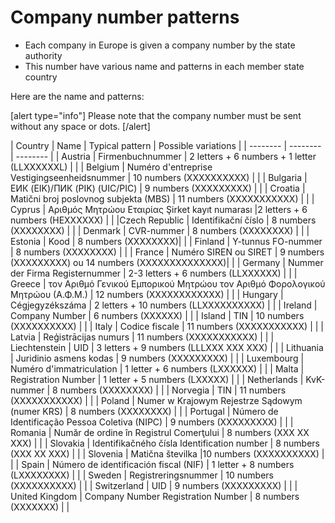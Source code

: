 # Company number patterns

* Each company in Europe is given a company number by the state authority
* This number have various name and patterns in each member state country

Here are the name and patterns:

[alert type="info"] Please note that the company number must be sent without any space or dots. [/alert]

| Country |  Name | Typical pattern | Possible variations |
| -------- | -------- | -------- |
| Austria     |  Firmenbuchnummer      | 2 letters + 6 numbers + 1 letter (LLXXXXXXL)  |   |
| Belgium     |  Numéro d'entreprise Vestigingseenheidsnummer       | 10 numbers (XXXXXXXXXX)  |    |
| Bulgaria     |  ЕИК (EIK)/ПИК (PIK) (UIC/PIC)      | 9 numbers (XXXXXXXXX)  |     |
| Croatia     |  Matični broj poslovnog subjekta (MBS)      | 11 numbers (XXXXXXXXXXX) |    |
| Cyprus     |  Αριθμός Μητρώου Εταιρίας Şirket kayıt numarası      |2 letters + 6 numbers (HEXXXXXX) |    |
|Czech Republic     |  Identifikační číslo      | 8 numbers (XXXXXXXX)  |    |
| Denmark   |  CVR-nummer      | 8 numbers (XXXXXXXX)  |    |
| Estonia   |  Kood      | 8 numbers (XXXXXXXX)|    |
| Finland   |  Y-tunnus FO-nummer      | 8 numbers (XXXXXXXX)  |    |
| France    |  Numéro SIREN  ou SIRET       | 9 numbers (XXXXXXXXX) ou   14 numbers (XXXXXXXXXXXXXX)|    |
| Germany    |  Nummer der Firma Registernummer      | 2-3 letters + 6 numbers (LLXXXXXX)  |    |
| Greece    |  τον Αριθμό Γενικού Εμπορικού Μητρώου τον Αριθμό Φορολογικού Μητρώου (Α.Φ.Μ.)       | 12 numbers (XXXXXXXXXXXX)  |    |
| Hungary   |  Cégjegyzékszáma      | 2 letters + 10 numbers (LLXXXXXXXXXX)  |    |
| Ireland   |  Company Number    | 6 numbers (XXXXXX)  |    |
| Island   |  TIN   | 10 numbers (XXXXXXXXXX)  |    |
| Italy   |  Codice fiscale  | 11 numbers (XXXXXXXXXXX)  |    |
| Latvia   |  Reģistrācijas numurs      | 11 numbers (XXXXXXXXXXX) |    |
| Liechtenstein   |  UID   |  3 letters + 9  numbers (LLLXXX XXX XXX) |    |
| Lithuania   |  Juridinio asmens kodas      | 9 numbers (XXXXXXXXX)  |    |
| Luxembourg   |  Numéro d'immatriculation      | 1 letter + 6 numbers (LXXXXXX)  |   |
| Malta   |  Registration Number      | 1 letter + 5 numbers (LXXXXX)  |    |
| Netherlands   |  KvK-nummer      | 8 numbers (XXXXXXXX)  |    |
| Norvegia   |  TIN    | 11 numbers (XXXXXXXXXXX)  |    |
| Poland   |  Numer w Krajowym Rejestrze Sądowym (numer KRS)      | 8 numbers (XXXXXXXX)  |    |
| Portugal   |  Número de Identificação Pessoa Coletiva (NIPC)      | 9 numbers (XXXXXXXXX)  |   |
| Romania   |  Număr de ordine în Registrul Comerţului      | 8 numbers (XXX XX XXX)  |    |
| Slovakia   |  Identifikačného čísla Identification number      | 8 numbers (XXX XX XXX)  |    |
| Slovenia   |  Matična številka      |10 numbers (XXXXXXXXXX) |    |
| Spain   |  Número de identificación fiscal (NIF)      | 1 letter + 8 numbers (LXXXXXXXX) |    |
| Sweden   |  Registreringsnummer      | 10 numbers (XXXXXXXXXX)  |    |
| Switzerland   |  UID      | 9 numbers (XXXXXXXXX) |    |
| United Kingdom  |  Company Number Registration Number      | 8 numbers (XXXXXXX)  |    |